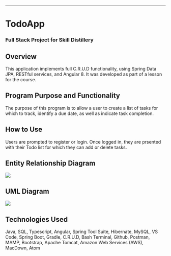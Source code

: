 ---
# TodoApp
### Full Stack Project for Skill Distillery

## Overview
This application implements full C.R.U.D functionality, using Spring Data JPA, RESTful services, and Angular 8. It was developed as part of a lesson for the course.

## Program Purpose and Functionality
The purpose of this program is to allow a user to create a list of tasks for which to track, identify a due date, as well as indicate task completion. 

## How to Use
Users are prompted to register or login. Once logged in, they are prsented with their Todo list for which they can add or delete tasks.

## Entity Relationship Diagram
![](todoapp.png)

## UML Diagram
![](todoUML.png)

## Technologies Used
Java, SQL, Typescript, Angular, Spring Tool Suite, Hibernate, MySQL, VS Code, Spring Boot, Gradle, C.R.U.D, Bash Terminal, Github, Postman, MAMP, Bootstrap, Apache Tomcat, Amazon Web Services (AWS), MacDown, Atom

